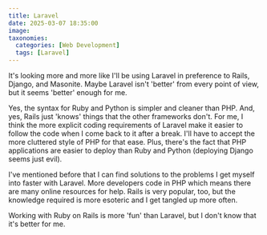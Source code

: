 ```yaml
---
title: Laravel
date: 2025-03-07 18:35:00
image:
taxonomies:
  categories: [Web Development]
  tags: [Laravel]
---
```


It's looking more and more like I'll be using Laravel in preference to Rails, Django, and Masonite. Maybe Laravel isn't 'better' from every point of view, but it seems 'better' enough for me.

<!--more-->

Yes, the syntax for Ruby and Python is simpler and cleaner than PHP. And, yes, Rails just 'knows' things that the other frameworks don't. For me, I think the more explicit coding requirements of Laravel make it easier to follow the code when I come back to it after a break. I'll have to accept the more cluttered style of PHP for that ease. Plus, there's the fact that PHP applications are easier to deploy than Ruby and Python (deploying Django seems just evil).

I've mentioned before that I can find solutions to the problems I get myself into faster with Laravel. More developers code in PHP which means there are many online resources for help. Rails is very popular, too, but the knowledge required is more esoteric and I get tangled up more often.

Working with Ruby on Rails is more 'fun' than Laravel, but I don't know that it's better for me.
